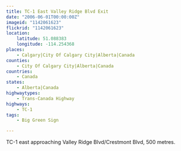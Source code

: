 ```yaml
---
title: TC-1 East Valley Ridge Blvd Exit
date: "2006-06-01T00:00:00Z"
imageid: "1142061623"
flickrid: "1142061623"
location:
    latitude: 51.088383
    longitude: -114.254368
places:
    - Calgary|City Of Calgary City|Alberta|Canada
counties:
    - City Of Calgary City|Alberta|Canada
countries:
    - Canada
states:
    - Alberta|Canada
highwaytypes:
    - Trans-Canada Highway
highways:
    - TC-1
tags:
    - Big Green Sign

---
```

TC-1 east approaching Valley Ridge Blvd/Crestmont Blvd, 500 metres.